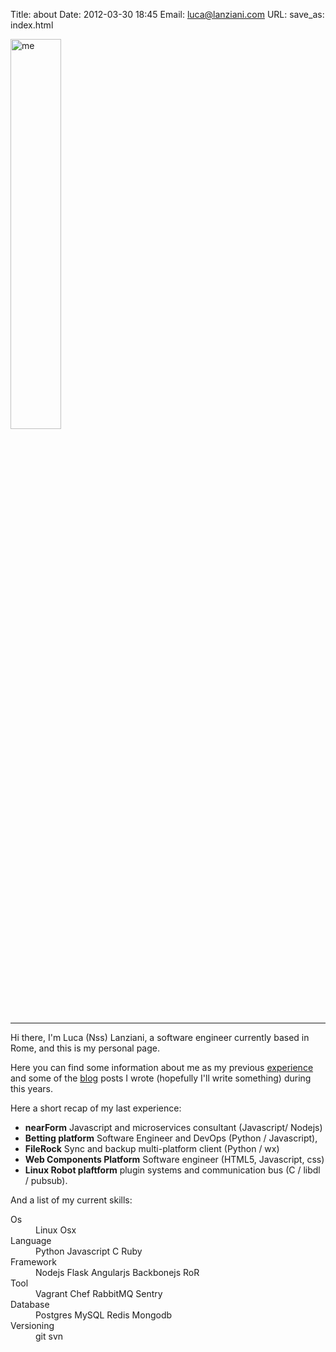 Title: about
Date: 2012-03-30 18:45
Email: luca@lanziani.com
URL:
save_as: index.html

<img width="40%" src="/images/profile.jpg" alt="me" class="center-block img-responsive img-circle">
<hr>

Hi there, I'm Luca (Nss) Lanziani, a software engineer currently based in Rome, and this is my personal page.

Here you can find some information about me as my previous [experience](pages/experience.html) and some of the [blog](blog/) posts I wrote (hopefully I'll write something) during this years.

Here a short recap of my last experience:

* __nearForm__ Javascript and microservices consultant (Javascript/ Nodejs)
* __Betting platform__ Software Engineer and DevOps (Python / Javascript),
* __FileRock__ Sync and backup multi-platform client (Python / wx)
* __Web Components Platform__ Software engineer (HTML5, Javascript, css)
* __Linux Robot plaftform__ plugin systems and communication bus (C / libdl / pubsub).

And a list of my current skills:

<dl class="dl-horizontal">
  <dt>Os</dt>
  <dd>
    <span class="label label-info">Linux</span>
    <span class="label label-info">Osx</span>
  </dd>
  <dt>Language</dt>
  <dd>
    <span class="label label-default">Python</span>
    <span class="label label-default">Javascript</span>
    <span class="label label-default">C</span>
    <span class="label label-default">Ruby</span>
  </dd>
  <dt>Framework</dt>
  <dd>
    <span class="label label-success">Nodejs</span>
    <span class="label label-success">Flask</span>
    <span class="label label-success">Angularjs</span>
    <span class="label label-success">Backbonejs</span>
    <span class="label label-success">RoR</span>
  </dd>
  <dt>Tool</dt>
  <dd>
    <span class="label label-primary">Vagrant</span>
    <span class="label label-primary">Chef</span>
    <span class="label label-primary">RabbitMQ</span>
    <span class="label label-primary">Sentry</span>
  </dd>
  <dt>Database</dt>
  <dd>
    <span class="label label-danger">Postgres</span>
    <span class="label label-danger">MySQL</span>
    <span class="label label-danger">Redis</span>
    <span class="label label-danger">Mongodb</span>
  </dd>
  <dt>Versioning</dt>
  <dd>
    <span class="label label-warning">git</span>
    <span class="label label-warning">svn</span>
  </dd>
</dl>
